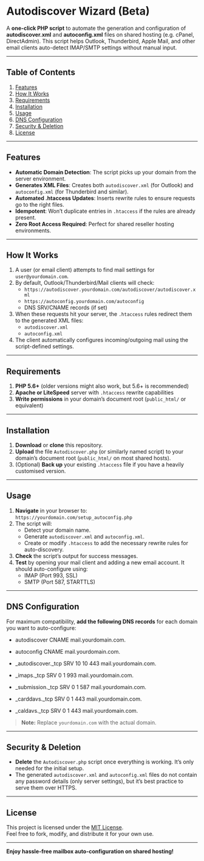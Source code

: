 # Autodiscover Wizard (Beta)

A **one-click PHP script** to automate the generation and configuration of
**autodiscover.xml** and **autoconfig.xml** files on shared hosting (e.g. cPanel, DirectAdmin).
This script helps Outlook, Thunderbird, Apple Mail, and other email clients
auto-detect IMAP/SMTP settings without manual input.

---

## Table of Contents

1. [Features](#features)
2. [How It Works](#how-it-works)
3. [Requirements](#requirements)
4. [Installation](#installation)
5. [Usage](#usage)
6. [DNS Configuration](#dns-configuration)
7. [Security & Deletion](#security--deletion)
8. [License](#license)

---

## Features

- **Automatic Domain Detection**: The script picks up your domain from the server environment.
- **Generates XML Files**: Creates both `autodiscover.xml` (for Outlook) and `autoconfig.xml` (for Thunderbird and similar).
- **Automated .htaccess Updates**: Inserts rewrite rules to ensure requests go to the right files.
- **Idempotent**: Won’t duplicate entries in `.htaccess` if the rules are already present.
- **Zero Root Access Required**: Perfect for shared reseller hosting environments.

---

## How It Works

1. A user (or email client) attempts to find mail settings for `user@yourdomain.com`.
2. By default, Outlook/Thunderbird/Mail clients will check:
   - `https://autodiscover.yourdomain.com/autodiscover/autodiscover.xml`
   - `https://autoconfig.yourdomain.com/autoconfig`
   - DNS SRV/CNAME records (if set)
3. When these requests hit your server, the `.htaccess` rules redirect them to the generated XML files:
   - `autodiscover.xml`
   - `autoconfig.xml`
4. The client automatically configures incoming/outgoing mail using the script-defined settings.

---

## Requirements

1. **PHP 5.6+** (older versions might also work, but 5.6+ is recommended)
2. **Apache or LiteSpeed** server with `.htaccess` rewrite capabilities
3. **Write permissions** in your domain’s document root (`public_html/` or equivalent)

---

## Installation

1. **Download** or **clone** this repository.
2. **Upload** the file `Autodiscover.php` (or similarly named script) to your domain’s
   document root (`public_html/` on most shared hosts).
3. (Optional) **Back up** your existing `.htaccess` file if you have a heavily customised version.

---

## Usage

1. **Navigate** in your browser to:  
   `https://yourdomain.com/setup_autoconfig.php`
2. The script will:
   - Detect your domain name.
   - Generate `autodiscover.xml` and `autoconfig.xml`.
   - Create or modify `.htaccess` to add the necessary rewrite rules for auto-discovery.
3. **Check** the script’s output for success messages.
4. **Test** by opening your mail client and adding a new email account. It should auto-configure using:
   - IMAP (Port 993, SSL)
   - SMTP (Port 587, STARTTLS)

---

## DNS Configuration

For maximum compatibility, **add the following DNS records** for each domain you want to auto-configure:

- autodiscover  CNAME  mail.yourdomain.com.
- autoconfig    CNAME  mail.yourdomain.com.

- _autodiscover._tcp  SRV  10 10 443  mail.yourdomain.com.
- _imaps._tcp         SRV  0 1 993  mail.yourdomain.com.
- _submission._tcp    SRV  0 1 587  mail.yourdomain.com.
- _carddavs._tcp      SRV  0 1 443  mail.yourdomain.com.
- _caldavs._tcp       SRV  0 1 443  mail.yourdomain.com.

> **Note:** Replace `yourdomain.com` with the actual domain.

---

## Security & Deletion

- **Delete** the `Autodiscover.php` script once everything is working. It’s only needed for the initial setup.
- The generated `autodiscover.xml` and `autoconfig.xml` files do not contain any password details (only server settings), but it’s best practice to serve them over HTTPS.
  
---

## License

This project is licensed under the [MIT License](LICENSE).  
Feel free to fork, modify, and distribute it for your own use.

---

**Enjoy hassle-free mailbox auto-configuration on shared hosting!**
